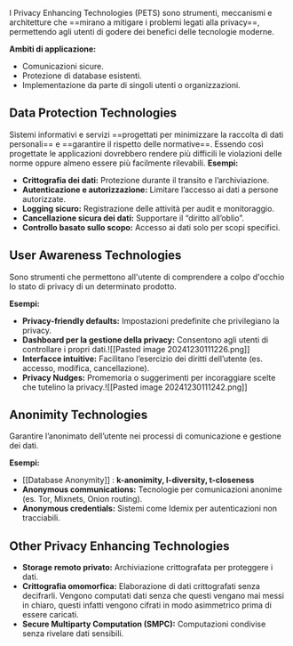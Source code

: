 I Privacy Enhancing Technologies (PETS) sono strumenti, meccanismi e architetture che ==mirano a mitigare i problemi legati alla privacy==, permettendo agli utenti di godere dei benefici delle tecnologie moderne. 

**Ambiti di applicazione:**
- Comunicazioni sicure.
- Protezione di database esistenti.
- Implementazione da parte di singoli utenti o organizzazioni.

## Data Protection Technologies

Sistemi informativi e servizi ==progettati per minimizzare la raccolta di dati personali== e ==garantire il rispetto delle normative==. Essendo così progettate le applicazioni dovrebbero rendere più difficili le violazioni delle norme oppure almeno essere più facilmente rilevabili.
**Esempi:**
- **Crittografia dei dati:** Protezione durante il transito e l’archiviazione.
- **Autenticazione e autorizzazione:** Limitare l’accesso ai dati a persone autorizzate.
- **Logging sicuro:** Registrazione delle attività per audit e monitoraggio.
- **Cancellazione sicura dei dati:** Supportare il “diritto all’oblio”.
- **Controllo basato sullo scopo:** Accesso ai dati solo per scopi specifici.

## User Awareness Technologies

Sono strumenti che permettono all'utente di comprendere a colpo d'occhio lo stato di privacy di un determinato prodotto.

**Esempi:**
- **Privacy-friendly defaults:** Impostazioni predefinite che privilegiano la privacy.
- **Dashboard per la gestione della privacy:** Consentono agli utenti di controllare i propri dati.![[Pasted image 20241230111226.png]]
- **Interfacce intuitive:** Facilitano l’esercizio dei diritti dell’utente (es. accesso, modifica, cancellazione).
- **Privacy Nudges:** Promemoria o suggerimenti per incoraggiare scelte che tutelino la privacy.![[Pasted image 20241230111242.png]]

## Anonimity Technologies
Garantire l’anonimato dell’utente nei processi di comunicazione e gestione dei dati.
  
**Esempi:**
- [[Database Anonymity]] : **k-anonimity, l-diversity, t-closeness**
- **Anonymous communications:** Tecnologie per comunicazioni anonime (es. Tor, Mixnets, Onion routing).
- **Anonymous credentials:** Sistemi come Idemix per autenticazioni non tracciabili.

## Other Privacy Enhancing Technologies
- **Storage remoto privato:** Archiviazione crittografata per proteggere i dati.
- **Crittografia omomorfica:** Elaborazione di dati crittografati senza decifrarli.
  Vengono computati dati senza che questi vengano mai messi in chiaro, questi infatti vengono cifrati in modo asimmetrico prima di essere caricati.
- **Secure Multiparty Computation (SMPC):** Computazioni condivise senza rivelare dati sensibili.